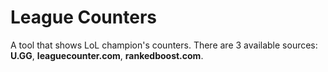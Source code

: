 # League Counters
A tool that shows LoL champion's counters. There are 3 available sources: **U.GG**, **leaguecounter.com**, **rankedboost.com**.
